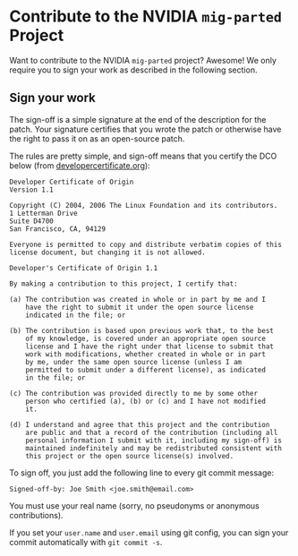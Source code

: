 # Contribute to the NVIDIA `mig-parted` Project

Want to contribute to the NVIDIA `mig-parted` project? Awesome!
We only require you to sign your work as described in the following section.

## Sign your work

The sign-off is a simple signature at the end of the description for the patch.
Your signature certifies that you wrote the patch or otherwise have the right
to pass it on as an open-source patch.

The rules are pretty simple, and sign-off means that you certify the DCO below
(from [developercertificate.org](http://developercertificate.org/)):

```
Developer Certificate of Origin
Version 1.1

Copyright (C) 2004, 2006 The Linux Foundation and its contributors.
1 Letterman Drive
Suite D4700
San Francisco, CA, 94129

Everyone is permitted to copy and distribute verbatim copies of this
license document, but changing it is not allowed.

Developer's Certificate of Origin 1.1

By making a contribution to this project, I certify that:

(a) The contribution was created in whole or in part by me and I
    have the right to submit it under the open source license
    indicated in the file; or

(b) The contribution is based upon previous work that, to the best
    of my knowledge, is covered under an appropriate open source
    license and I have the right under that license to submit that
    work with modifications, whether created in whole or in part
    by me, under the same open source license (unless I am
    permitted to submit under a different license), as indicated
    in the file; or

(c) The contribution was provided directly to me by some other
    person who certified (a), (b) or (c) and I have not modified
    it.

(d) I understand and agree that this project and the contribution
    are public and that a record of the contribution (including all
    personal information I submit with it, including my sign-off) is
    maintained indefinitely and may be redistributed consistent with
    this project or the open source license(s) involved.
```

To sign off, you just add the following line to every git commit message:

    Signed-off-by: Joe Smith <joe.smith@email.com>

You must use your real name (sorry, no pseudonyms or anonymous contributions).

If you set your `user.name` and `user.email` using git config, you can sign
your commit automatically with `git commit -s`.
